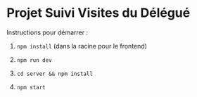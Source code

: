 # Projet Suivi Visites du Délégué

Instructions pour démarrer :

1. `npm install` (dans la racine pour le frontend)
2. `npm run dev`

3. `cd server && npm install`
4. `npm start`